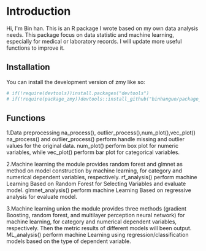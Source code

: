 
<!-- README.md is generated from README.Rmd. Please edit that file -->

# Introduction

Hi, I'm Bin han. This is an R package I wrote based on my own data analysis needs. This package focus on data statistic and machine learning, especially for medical or laboratory records. I will update more useful functions to improve it.

## Installation

You can install the development version of zmy like so:

``` r
# if(!require(devtools))install.packages("devtools")
# if(!require(package_zmy))devtools::install_github("binhanguo/package_zmy",upgrade = FALSE,dependencies = TRUE)
```

## Functions

1.Data preprocessing
na_process(), outlier_process(),num_plot(),vec_plot()
na_process() and outlier_process() perform handle missing and outlier values for the original data. num_plot() perform box plot for numeric variables, while vec_plot() perform bar plot for categorical variables.

2.Machine learning
the module provides random forest and glmnet as method on model construction by machine learning, for category and numerical dependent variables, respectively.
rf_analysis() perform machine Learning Based on Random Forest for Selecting Variables and evaluate model.
glmnet_analysis() perform machine Learning Based on regressive analysis for evaluate model.

3.Machine learning union
the module provides three methods (gradient Boosting, random forest, and multilayer perception neural network) for machine learning, for category and numerical dependent variables, respectively. Then the metric results of different models will been output.
ML_analysis() perform machine Learning using regression/classification models based on the type of dependent variable.

